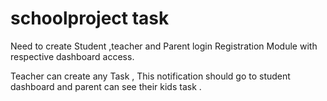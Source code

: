 # schoolproject task 

Need to create Student ,teacher and Parent login Registration Module with respective dashboard access.

Teacher can create any Task , This notification should go to student dashboard and parent can see their kids task .
